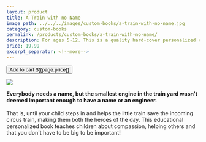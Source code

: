 ```yaml
---
layout: product
title: A Train with no Name
image_path: ../../../images/custom-books/a-train-with-no-name.jpg
category: custom-books
permalink: /products/custom-books/a-train-with-no-name/
description: For ages 5-12. This is a quality hard-cover personalized children's book. Washable hard covers. Fully illustrated color pages. 32 pages.
price: 19.99
excerpt_separator: <!--more-->
---
```


<button class="bg-blue-500 hover:bg-blue-700 text-white font-bold my-2 py-2 px-4 rounded w-full snipcart-add-item" 
data-item-id="a-train-with-no-name" 
data-item-price="{{page.price}}"
data-item-url="https://www.karenix.com/shop"
data-item-description="For ages 5-12. This is a quality hard-cover personalized children's book. Washable hard covers. Fully illustrated color pages. 32 pages."
data-item-image="{{page.image_path}}"
data-item-name="A Train with no Name"
data-item-custom1-name="State"
data-item-custom10-name="Age (optional)"
data-item-custom11-name="First Name"
data-item-custom12-name="Last Name"
data-item-custom13-name="Middle Name (optional)"
data-item-custom14-name="Use Nickname (optional)"
data-item-custom15-name="Hometown"
data-item-custom16-name="Friends"
data-item-custom17-name="Dedication (with love from)"
data-item-custom18-name="Book From (Mom & Dad"
data-item-custom19-name="Date of Gift"
data-item-custom20-name="Gender"
data-item-custom20-options="Please select|Boy|Girl">
Add to cart ${{page.price}}
</button>

<!--more-->

<div class="flex flex-wrap">
  <div class="w-64 p-4 h-auto">
    <a data-fancybox="gallery" href="{{ page.image_path }}"><img src="{{ page.image_path }}"></a>
  </div>
  <div class="sm:flex-1">
    <p class="p-4 text-gray-700">
      <strong>
        Everybody needs a name, but the smallest engine in the train yard wasn't deemed important enough to have a name or an engineer.
      </strong>
      <br><br>
      That is, until your child steps in and helps the little train save the incoming circus train, making them both the heroes of the day. This educational personalized book teaches children about compassion, helping others and that you don't have to be big to be important!
    </p>
  </div>
</div>
